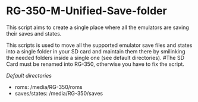 # RG-350-M-Unified-Save-folder
This script aims to create a single place where all the emulators are saving their saves and states.

This scripts is used to move all the supported emulator save files and states into a single folder in your SD card and maintain them there by smilinking the needed folders inside a single one (see default directories).
#The SD Card must be renamed into RG-350, otherwise you have to fix the script.

*Default directories*
- roms: /media/RG-350/roms
- saves/states: /media/RG-350/saves
